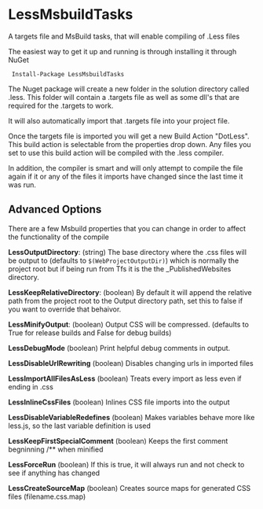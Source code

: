 LessMsbuildTasks
================

A targets file and MsBuild tasks, that will enable compiling of .Less files

The easiest way to get it up and running is through installing it through NuGet 
     
     Install-Package LessMsbuildTasks

The Nuget package will create a new folder in the solution directory called .less.  This folder will contain a .targets file as well as some dll's that are required for the .targets to work.

It will also automatically import that .targets file into your project file.

Once the targets file is imported you will get a new Build Action "DotLess". This build action is selectable from the properties drop down.  Any files you set to use this build action will be compiled with the 
.less compiler.

In addition, the compiler is smart and will only attempt to compile the file again if it or any of the files it imports have changed since the last time it was run.

Advanced Options
----------------

There are a few Msbuild properties that you can change in order to affect the functionality of the compile

**LessOutputDirectory**: (string)  The base directory where the .css files will be output to (defaults to `$(WebProjectOutputDir)`) which is normally the project root but if being run from Tfs it is the the _PublishedWebsites directory.

**LessKeepRelativeDirectory**: (boolean) By default it will append the relative path from the project root to the Output directory path, set this to false if you want to override that behaivor.

**LessMinifyOutput**: (boolean) Output CSS will be compressed.  (defaults to True for release builds and False for debug builds)

**LessDebugMode** (boolean) Print helpful debug comments in output.

**LessDisableUrlRewriting** (boolean) Disables changing urls in imported files

**LessImportAllFilesAsLess** (boolean) Treats every import as less even if ending in .css

**LessInlineCssFiles** (boolean) Inlines CSS file imports into the output

**LessDisableVariableRedefines** (boolean) Makes variables behave more like less.js, so the last variable definition is used

**LessKeepFirstSpecialComment** (boolean) Keeps the first comment begninning /** when minified

**LessForceRun** (boolean) If this is true, it will always run and not check to see if anything has changed

**LessCreateSourceMap** (boolean) Creates source maps for generated CSS files (filename.css.map)